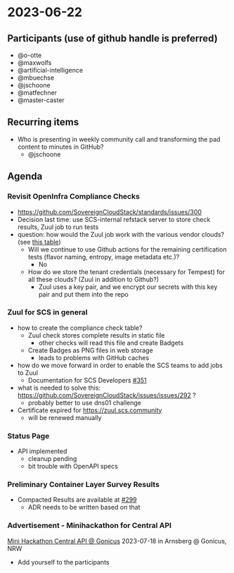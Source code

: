 # 2023-06-22
## Participants (use of github handle is preferred)
* @o-otte
* @maxwolfs
* @artificial-intelligence
* @mbuechse
* @jschoone
* @matfechner
* @master-caster

## Recurring items

* Who is presenting in weekly community call and transforming the pad content to minutes in GitHub?
    * @jschoone
 
## Agenda

### Revisit OpenInfra Compliance Checks
- https://github.com/SovereignCloudStack/standards/issues/300
- Decision last time: use SCS-internal refstack server to store check results, Zuul job to run tests
- question: how would the Zuul job work with the various vendor clouds? (see [this table](https://github.com/SovereignCloudStack/standards/tree/main#scs-compatible-clouds))
    - Will we continue to use Github actions for the remaining certification tests (flavor naming, entropy, image metadata etc.)?
        - No
    - How do we store the tenant credentials (necessary for Tempest) for all these clouds? (Zuul in addition to Github?)
        - Zuul uses a key pair, and we encrypt our secrets with this key pair and put them into the repo

### Zuul for SCS in general

- how to create the compliance check table?
    - Zuul check stores complete results in static file
        - other checks will read this file and create Badgets
    - Create Badges as PNG files in web storage
        - leads to problems with GitHub caches
- how do we move forward in order to enable the SCS teams to add jobs to Zuul
    - Documentation for SCS Developers [#351](https://github.com/SovereignCloudStack/issues/issues/351)
- what is needed to solve this: https://github.com/SovereignCloudStack/issues/issues/292 ?
    - probably better to use dns01 challenge
- Certificate expired for https://zuul.scs.community
    - will be renewed manually

### Status Page
- API implemented
    - cleanup pending
    - bit trouble with OpenAPI specs

### Preliminary Container Layer Survey Results
- Compacted Results are available at [#299](https://github.com/SovereignCloudStack/issues/issues/299)
    - ADR needs to be written based on that


### Advertisement - Minihackathon for Central API

[Mini Hackathon Central API @ Gonicus](https://input.scs.community/2023-scs-api-minihackathon#)
2023-07-18 in Arnsberg @ Gonicus, NRW
- Add yourself to the participants 
